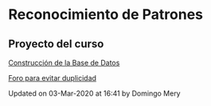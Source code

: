 # Reconocimiento de Patrones

## Proyecto del curso


[Construcción de la Base de Datos](https://github.com/domingomery/patrones/blob/master/proyecto/Construccion_Base_de_Datos.pptx)


[Foro para evitar duplicidad](https://github.com/domingomery/patrones/issues/16)




Updated on 03-Mar-2020 at 16:41 by Domingo Mery
